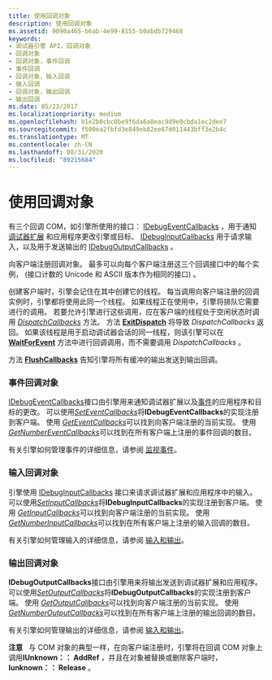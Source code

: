 ```yaml
---
title: 使用回调对象
description: 使用回调对象
ms.assetid: 9090a465-b6ab-4e99-8155-b0abdb729468
keywords:
- 调试器引擎 API，回调对象
- 回调对象
- 回调对象，事件回调
- 事件回调
- 回调对象，输入回调
- 输入回调
- 回调对象，输出回调
- 输出回调
ms.date: 05/23/2017
ms.localizationpriority: medium
ms.openlocfilehash: b1e2b0cbc0be9f6da6a8eac9d9e0cbda1ec2dee7
ms.sourcegitcommit: f500ea2fbfd3e849eb82ee67d011443bff3e2b4c
ms.translationtype: MT
ms.contentlocale: zh-CN
ms.lasthandoff: 08/31/2020
ms.locfileid: "89215684"
---
```

# <a name="using-callback-objects"></a>使用回调对象


有三个回调 COM，如引擎所使用的接口： [IDebugEventCallbacks](/windows-hardware/drivers/ddi/dbgeng/nn-dbgeng-idebugeventcallbacks) ，用于通知 [调试器扩展](debugger-extensions.md) 和应用程序更改引擎或目标、 [IDebugInputCallbacks](/windows-hardware/drivers/ddi/dbgeng/nn-dbgeng-idebuginputcallbacks) 用于请求输入，以及用于发送输出的 [IDebugOutputCallbacks](/windows-hardware/drivers/ddi/dbgeng/nn-dbgeng-idebugoutputcallbacks) 。

向客户端注册回调对象。 最多可以向每个客户端注册这三个回调接口中的每个实例， (接口计数的 Unicode 和 ASCII 版本作为相同的接口) 。

创建客户端时，引擎会记住在其中创建它的线程。 每当调用向客户端注册的回调实例时，引擎都将使用此同一个线程。 如果线程正在使用中，引擎将排队它需要进行的调用。 若要允许引擎进行这些调用，应在客户端的线程处于空闲状态时调用 [*DispatchCallbacks*](/windows-hardware/drivers/ddi/dbgeng/nf-dbgeng-idebugclient5-dispatchcallbacks) 方法。 方法 [**ExitDispatch**](/windows-hardware/drivers/ddi/dbgeng/nf-dbgeng-idebugclient5-exitdispatch) 将导致 *DispatchCallbacks* 返回。 如果该线程是用于启动调试器会话的同一线程，则该引擎可以在 [**WaitForEvent**](/windows-hardware/drivers/ddi/dbgeng/nf-dbgeng-idebugcontrol3-waitforevent) 方法中进行回调调用，而不需要调用 *DispatchCallbacks* 。

方法 [**FlushCallbacks**](/windows-hardware/drivers/ddi/dbgeng/nf-dbgeng-idebugclient5-flushcallbacks) 告知引擎将所有缓冲的输出发送到输出回调。

### <a name="span-idevent_callbacksspanspan-idevent_callbacksspanevent-callback-objects"></a><span id="event_callbacks"></span><span id="EVENT_CALLBACKS"></span>事件回调对象

[IDebugEventCallbacks](/windows-hardware/drivers/ddi/dbgeng/nn-dbgeng-idebugeventcallbacks)接口由引擎用来通知调试器扩展以及[事件](events.md#events)的应用程序和目标的更改。 可以使用[*SetEventCallbacks*](/windows-hardware/drivers/ddi/dbgeng/nf-dbgeng-idebugclient5-seteventcallbacks)将**IDebugEventCallbacks**的实现注册到客户端。 使用 [*GetEventCallbacks*](/windows-hardware/drivers/ddi/dbgeng/nf-dbgeng-idebugclient5-geteventcallbacks)可以找到向客户端注册的当前实现。 使用 [*GetNumberEventCallbacks*](/windows-hardware/drivers/ddi/dbgeng/nf-dbgeng-idebugclient5-getnumbereventcallbacks)可以找到在所有客户端上注册的事件回调的数目。

有关引擎如何管理事件的详细信息，请参阅 [监视事件](monitoring-events.md)。

### <a name="span-idinput_callbacksspanspan-idinput_callbacksspaninput-callback-objects"></a><span id="input_callbacks"></span><span id="INPUT_CALLBACKS"></span>输入回调对象

引擎使用 [IDebugInputCallbacks](/windows-hardware/drivers/ddi/dbgeng/nn-dbgeng-idebuginputcallbacks) 接口来请求调试器扩展和应用程序中的输入。 可以使用[*SetInputCallbacks*](/windows-hardware/drivers/ddi/dbgeng/nf-dbgeng-idebugclient5-setinputcallbacks)将**IDebugInputCallbacks**的实现注册到客户端。 使用 [*GetInputCallbacks*](/windows-hardware/drivers/ddi/dbgeng/nf-dbgeng-idebugclient5-getinputcallbacks)可以找到向客户端注册的当前实现。 使用 [*GetNumberInputCallbacks*](/windows-hardware/drivers/ddi/dbgeng/nf-dbgeng-idebugclient5-getnumberinputcallbacks)可以找到在所有客户端上注册的输入回调的数目。

有关引擎如何管理输入的详细信息，请参阅 [输入和输出](using-input-and-output.md)。

### <a name="span-idoutput_callbacksspanspan-idoutput_callbacksspanoutput-callback-objects"></a><span id="output_callbacks"></span><span id="OUTPUT_CALLBACKS"></span>输出回调对象

**IDebugOutputCallbacks**接口由引擎用来将输出发送到调试器扩展和应用程序。 可以使用[*SetOutputCallbacks*](/windows-hardware/drivers/ddi/dbgeng/nf-dbgeng-idebugclient5-setoutputcallbacks)将**IDebugOutputCallbacks**的实现注册到客户端。 使用 [*GetOutputCallbacks*](/windows-hardware/drivers/ddi/dbgeng/nf-dbgeng-idebugclient5-getoutputcallbacks)可以找到向客户端注册的当前实现。 使用 [*GetNumberOutputCallbacks*](/windows-hardware/drivers/ddi/dbgeng/nf-dbgeng-idebugclient5-getnumberoutputcallbacks)可以找到在所有客户端上注册的输出回调的数目。

有关引擎如何管理输出的详细信息，请参阅 [输入和输出](using-input-and-output.md)。

**注意**   与 COM 对象的典型一样，在向客户端注册时，引擎将在回调 COM 对象上调用**IUnknown：： AddRef** ，并且在对象被替换或删除客户端时， **Iunknown：： Release** 。

 

 

